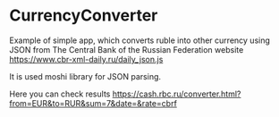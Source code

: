 # CurrencyConverter

Example of simple app, which converts ruble into other currency using JSON from The Central Bank of the Russian Federation website https://www.cbr-xml-daily.ru/daily_json.js

It is used  moshi library for JSON parsing.

Here you can check results https://cash.rbc.ru/converter.html?from=EUR&to=RUR&sum=7&date=&rate=cbrf




